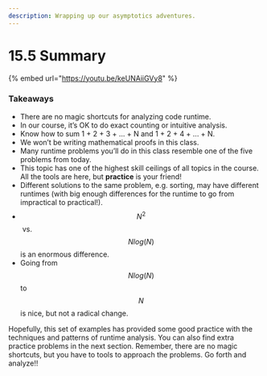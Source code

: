 ```yaml
---
description: Wrapping up our asymptotics adventures.
---
```


# 15.5 Summary

{% embed url="https://youtu.be/keUNAiiGVy8" %}

### **Takeaways**

* There are no magic shortcuts for analyzing code runtime.
* In our course, it’s OK to do exact counting or intuitive analysis.
* Know how to sum 1 + 2 + 3 + ... + N and 1 + 2 + 4 + ... + N.
* We won’t be writing mathematical proofs in this class.
* Many runtime problems you’ll do in this class resemble one of the five problems from today.&#x20;
* This topic has one of the highest skill ceilings of all topics in the course. All the tools are here, but **practice** is your friend!
* Different solutions to the same problem, e.g. sorting, may have different runtimes (with big enough differences for the runtime to go from impractical to practical!).
* $$N^2$$​​ vs. $$Nlog(N)$$ is an enormous difference.
* Going from $$Nlog(N)$$ to $$N$$ is nice, but not a radical change.

Hopefully, this set of examples has provided some good practice with the techniques and patterns of runtime analysis. You can also find extra practice problems in the next section. Remember, there are no magic shortcuts, but you have to tools to approach the problems. Go forth and analyze!!
